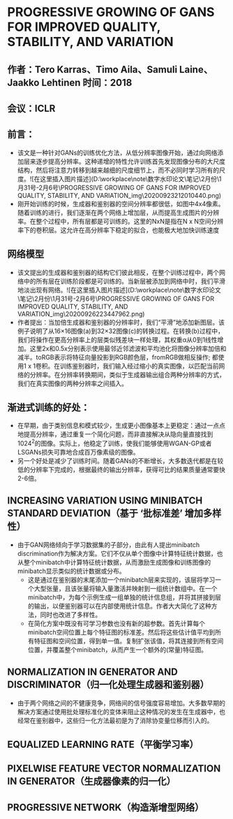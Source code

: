 # PROGRESSIVE GROWING OF GANS FOR IMPROVED QUALITY, STABILITY, AND VARIATION

## 作者：Tero Karras、Timo Aila、Samuli Laine、Jaakko Lehtinen 时间：2018

## 会议：ICLR 

## 前言：

* 该文是一种针对GANs的训练优化方法，从低分辨率图像开始，通过向网络添加层来逐步提高分辨率。这种递增的特性允许训练首先发现图像分布的大尺度结构，然后将注意力转移到越来越细的尺度细节上，而不必同时学习所有的尺度。![在这里插入图片描述](D:\workplace\note\数字水印论文\笔记\2月份\1月31号-2月6号\PROGRESSIVE GROWING OF GANS FOR IMPROVED QUALITY, STABILITY, AND VARIATION_img\20200923212010440.png)
* 刚开始训练的时候，生成器和鉴别器的空间分辨率都很低，如图中4x4像素。随着训练的进行，我们逐渐在两个网络上增加层，从而提高生成图片的分辨率。在整个过程中，所有层都是可训练的。这里的NxN是指在N x N空间分辨率下的卷积层。这允许在高分辨率下稳定的拟合，也能极大地加快训练速度

## 网络模型

* 该文提出的生成器和鉴别器的结构它们彼此相反，在整个训练过程中，两个网络中的所有层在训练阶段都是可训练的。当新层被添加到网络中时，我们平滑地淡出现有网络。![在这里插入图片描述](D:\workplace\note\数字水印论文\笔记\2月份\1月31号-2月6号\PROGRESSIVE GROWING OF GANS FOR IMPROVED QUALITY, STABILITY, AND VARIATION_img\20200926223447962.png)
* 作者提出：当加倍生成器和鉴别器的分辨率时，我们“平滑”地添加新图层。该例子说明了从16×16图像(a)到32×32图像(c)的转换过程。在转换(b)过程中，我们将操作在更高分辨率上的层类似残差块一样处理，其权重α从0到1线性增加。这里2x和0.5x分别表示使用最邻近邻滤波和平均池化将图像分辨率加倍和减半。toRGB表示将特征向量投影到RGB颜色层，fromRGB做相反操作; 都使用1 x 1卷积。在训练鉴别器时，我们输入经过缩小的真实图像，以匹配当前网络的分辨率。在分辨率转换期间，类似于生成器输出组合两种分辨率的方式，我们在真实图像的两种分辨率之间插入。

## 渐进式训练的好处：

* 在早期，由于类别信息和模式较少，生成更小图像基本上更稳定：通过一点点地提高分辨率，通过重复一个简化问题，而非直接解决从隐向量直接找到1024<sup>2</sup>的图像。实际上，他稳定了训练，使我们能够使用WGAN-GP或者LSGANs损失可靠地合成百万像素级的图像。
* 另一个好处是减少了训练时间。随着GANs的不断增长，大多数迭代都是在较低的分辨率下完成的，根据最终的输出分辨率，获得可比的结果质量通常要快2-6倍。

##  INCREASING VARIATION USING MINIBATCH STANDARD DEVIATION（基于 ‘批标准差’ 增加多样性）

* 由于GAN网络倾向于学习数据集的子部分，由此有人提出minibatch discrimination作为解决方案。它们不仅从单个图像中计算特征统计数据，也从整个minibatch中计算特征统计数据，从而激励生成图像和训练图像的minibatch显示类似的统计数据或分布。
  * 这是通过在鉴别器的末尾添加一个minibatch层来实现的，该层将学习一个大型张量，且该张量将输入量激活并映射到一组统计数组中。在一个minibatch中，为每个示例生成一组单独的统计信息组，并将其拼接到层的输出，以便鉴别器可以在内部使用统计信息。作者大大简化了这种方法，同时也改进了多样性。
  * 在简化方案中既没有可学习参数也没有新的超参数。首先计算每个minibatch空间位置上每个特征图的标准差。然后将这些估计值平均到所有特征图和空间位置，得到单一值。复制扩张该值，将其连接到所有空间位置，并覆盖整个minibatch，从而产生一个额外的(常量)特征图。

## NORMALIZATION IN GENERATOR AND DISCRIMINATOR（归一化处理生成器和鉴别器）

* 由于两个网络之间的不健康竞争，网络间的信号强度容易增加。大多数早期的解决方案通过使用批处理标准化的变体来阻止这种情况的发生在生成器中，也经常在鉴别器中，这些归一化方法最初是为了消除协变量位移而引入的。

## EQUALIZED LEARNING RATE（平衡学习率）

## PIXELWISE FEATURE VECTOR NORMALIZATION IN GENERATOR（生成器像素的归一化）

## PROGRESSIVE NETWORK（构造渐增型网络）